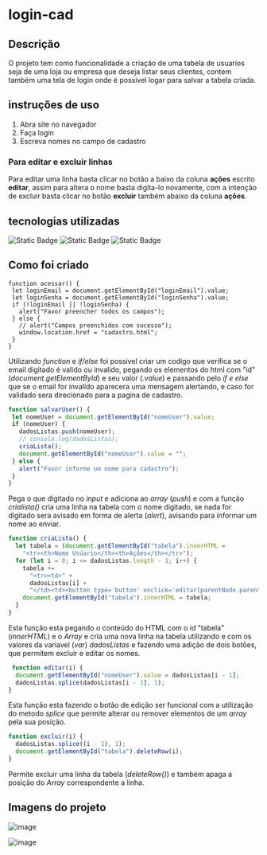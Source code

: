 # login-cad

## Descrição
O projeto tem como funcionalidade a criação de uma tabela de usuarios seja de uma loja ou empresa que deseja listar seus clientes, contem também uma tela de login onde é possivel logar para salvar a tabela criada.

## instruções de uso 
1. Abra site no navegador
2. Faça login
3. Escreva nomes no campo de cadastro

### Para editar e excluir linhas
Para editar uma linha basta clicar no botão a baixo da coluna **ações** escrito **editar**, assim para altera o nome basta digita-lo novamente, com a intenção de excluir basta clicar no botão **excluir** também abaixo da coluna **ações**.

## tecnologias utilizadas

![Static Badge](https://img.shields.io/badge/CSS3-purple?style=for-the-badge&logo=CSS3)
![Static Badge](https://img.shields.io/badge/JavaScript-black?style=for-the-badge&logo=JavaS&logoColor=black)
![Static Badge](https://img.shields.io/badge/HTML5-E34F26?style=for-the-badge&logo=html5&logoColor=white)

 ## Como foi criado
 ~~~JavaScrip
 function acessar() {
  let loginEmail = document.getElementById("loginEmail").value;
  let loginSenha = document.getElementById("loginSenha").value;
  if (!loginEmail || !loginSenha) {
    alert("Favor preencher todos os campos");
  } else {
    // alert("Campos preenchidos com sucesso");
    window.location.href = "cadastro.html";
  }
}
~~~

 Utilizando *function* e *if/else* foi possivel criar um codigo que verifica se o email digitado é valido ou invalido, pegando os elementos do html com "id" (*document.getElementById*) e seu valor (*.value*) e passando pelo *if e else* que se o email for invalido aparecera uma mensagem alertando, e caso for validado sera direcionado para a pagina de cadastro.
 
 ~~~JavaScript
 function salvarUser() {
  let nomeUser = document.getElementById("nomeUser").value;
  if (nomeUser) {
    dadosListas.push(nomeUser);
    // console.log(dadosListas);
    criaLista();
    document.getElementById("nomeUser").value = "";
  } else {
    alert("Favor informe um nome para cadastro");
  }
}
~~~
 
 Pega o que digitado no *input* e adiciona ao *array* (*push*) e com a função *crialista()* cria uma linha na tabela com o nome digitado, se nada for digitado sera avisado em forma de alerta (*alert*), avisando para informar um nome ao enviar.

~~~ JavaScript
function criaLista() {
  let tabela = (document.getElementById("tabela").innerHTML =
    "<tr><th>Nome Usúario</th><th>Ações</th></tr>");
  for (let i = 0; i <= dadosListas.length - 1; i++) {
    tabela +=
      "<tr><td>" +
      dadosListas[i] +
      "</td><td><button type='button' onclick='editar(parentNode.parentNode.rowIndex)' class='btn btn-dark'>Editar</button><button type='button' onclick='excluir(parentNode.parentNode.rowIndex)' class='btn btn-dark'>excluir</button></td></tr>";
    document.getElementById("tabela").innerHTML = tabela;
  }
}
~~~
 Esta função esta pegando o conteúdo do HTML com o *id* "tabela"(*innerHTML*) e o *Array* e cria uma nova linha na tabela utilizando *<tr>* e *<td>* com os valores da variavel (*var*) *dadosListas* e fazendo uma adição de dois botões, que  permitem excluir e editar os nomes.

~~~JavaScript
 function editar(i) {
  document.getElementById("nomeUser").value = dadosListas[i - 1];
  dadosListas.splice(dadosListas[i - 1], 1);
}
~~~
 Esta função esta fazendo o botão de edição ser funcional com a utilização do metodo *splice* que permite alterar ou remover elementos de um *array* pela sua posição.

~~~JavaScript
function excluir(i) {
  dadosListas.splice((i - 1), 1);
  document.getElementById("tabela").deleteRow(i);
}
~~~
 Permite excluir uma linha da tabela (*deleteRow()*) e também apaga a posição do *Array* correspondente a linha.


 ## Imagens do projeto

![image](https://github.com/user-attachments/assets/83785694-2546-4c29-99b6-38f5178ac917)

![image](https://github.com/user-attachments/assets/8a09d4de-247c-4768-8825-bec9c56f3054)
